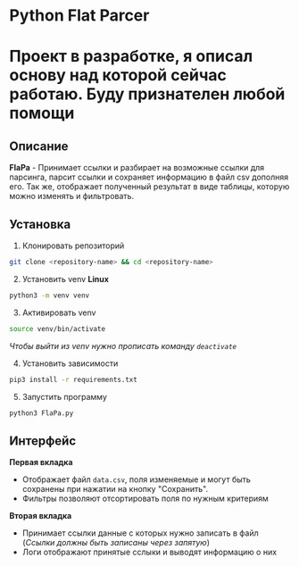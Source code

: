 # Python Flat Parcer
# Проект в разработке, я описал основу над которой сейчас работаю. Буду признателен любой помощи
## Описание
**FlaPa** - Принимает ссылки и разбирает на возможные ссылки для парсинга, парсит ссылки и сохраняет информацию в файл csv дополняя его. Так же, отображает полученный результат в виде таблицы, которую можно изменять и фильтровать.

## Установка
1. Клонировать репозиторий 
```bash
git clone <repository-name> && cd <repository-name>
```
2. Установить venv
**Linux**
```bash
python3 -m venv venv
```

3. Активировать venv
```bash
source venv/bin/activate
```
*Чтобы выйти из venv нужно прописать команду `deactivate`*

4. Установить зависимости
```bash
pip3 install -r requirements.txt
```

5. Запустить программу 
```bash
python3 FlaPa.py
```

## Интерфейс
**Первая вкладка** 
- Отображает файл `data.csv`, поля изменяемые и могут быть сохранены при нажатии на кнопку "Сохранить".
- Фильтры позволяют отсортировать поля по нужным критериям

**Вторая вкладка**
- Принимает ссылки данные с которых нужно записать в файл (*Ссылки должны быть записаны через запятую*)
- Логи отображают принятые сслыки и выводят информацию о них 
